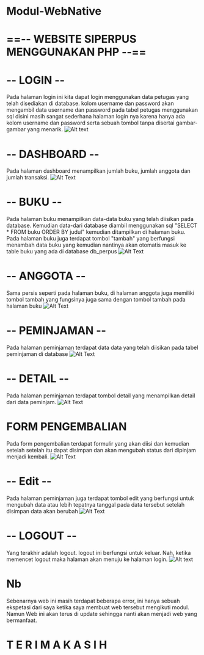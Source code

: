 # Modul-WebNative
# ==-- WEBSITE SIPERPUS MENGGUNAKAN PHP --==
# -- LOGIN --
Pada halaman login ini kita dapat login menggunakan data petugas yang telah disediakan di database.
kolom username dan password akan mengambil data username dan password pada tabel petugas menggunakan sql
disini masih sangat sederhana halaman login nya karena hanya ada kolom username dan password serta sebuah tombol 
tanpa disertai gambar-gambar yang menarik.
![Alt text](https://github.com/rensimeila04/Modul-WebNative/blob/master/sssiperpus/1.PNG)
# -- DASHBOARD --
Pada halaman dashboard menampilkan jumlah buku, jumlah anggota dan jumlah transaksi.
![Alt Text](https://github.com/rensimeila04/Modul-WebNative/blob/master/sssiperpus/2.PNG)
# -- BUKU --
Pada halaman buku menampilkan data-data buku yang telah diisikan pada database. 
Kemudian data-dari database diambil menggunakan sql "SELECT * FROM buku ORDER BY judul" kemudian ditampilkan di halaman buku.
Pada halaman buku juga terdapat tombol "tambah" yang berfungsi menambah data buku yang kemudian nantinya akan 
otomatis masuk ke table buku yang ada di database db_perpus
![Alt Text](https://github.com/rensimeila04/Modul-WebNative/blob/master/sssiperpus/3.PNG)
# -- ANGGOTA --
Sama persis seperti pada halaman buku, di halaman anggota juga memiliki tombol tambah yang fungsinya juga sama dengan 
tombol tambah pada halaman buku
![Alt Text](https://github.com/rensimeila04/Modul-WebNative/blob/master/sssiperpus/4.PNG)
# -- PEMINJAMAN --
Pada halaman peminjaman terdapat data data yang telah diisikan pada tabel peminjaman di database
![Alt Text](https://github.com/rensimeila04/Modul-WebNative/blob/master/sssiperpus/5.PNG)
# -- DETAIL --
Pada halaman peminjaman terdapat tombol detail yang menampilkan detail dari data peminjam.
![Alt Text](https://github.com/rensimeila04/Modul-WebNative/blob/master/sssiperpus/8.PNG)
# FORM PENGEMBALIAN
Pada form pengembalian terdapat formulir yang akan diisi dan kemudian setelah setelah itu dapat disimpan dan akan mengubah status dari dipinjam menjadi kembali.
![Alt Text](https://github.com/rensimeila04/Modul-WebNative/blob/master/sssiperpus/6.PNG)
# -- Edit --
Pada halaman peminjaman juga terdapat tombol edit yang berfungsi untuk mengubah data atau lebih tepatnya tanggal pada data tersebut setelah disimpan data akan berubah
![Alt Text](https://github.com/rensimeila04/Modul-WebNative/blob/master/sssiperpus/9.PNG)
# -- LOGOUT -- 
Yang terakhir adalah logout. logout ini berfungsi untuk keluar. Nah, ketika memencet logout maka halaman akan menuju ke halaman login.
![Alt text](https://github.com/rensimeila04/Modul-WebNative/blob/master/sssiperpus/1.PNG)
#
#
#
#
#
# Nb 
Sebenarnya web ini masih terdapat beberapa error, ini hanya sebuah ekspetasi dari saya ketika saya membuat web tersebut mengikuti modul.
Namun Web ini akan terus di update sehingga nanti akan menjadi web yang bermanfaat.

#                 T E R I M A  K A S I H
